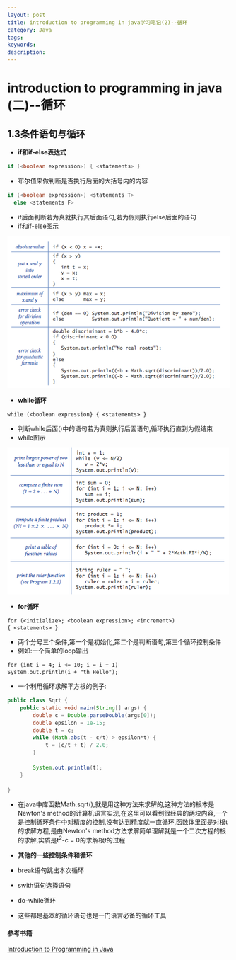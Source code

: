 ```yaml
---
layout: post
title: introduction to programming in java学习笔记(2)--循环
category: Java
tags:
keywords:
description:
---
```

# introduction to programming in java (二)--循环

## 1.3条件语句与循环

* **if和if-else表达式**

```java
if (<boolean expression>) { <statements> }
```

* 布尔值来做判断是否执行后面的大括号内的内容

```java
if (<boolean expression>) <statements T>
  else <statements F>
```

* if后面判断若为真就执行其后面语句,若为假则执行else后面的语句
* if和if-else图示

![if and if-else](/images/posts/java/if-else.png)

* **while循环**

```
while (<boolean expression} { <statements> }
```
* 判断while后面()中的语句若为真则执行后面语句,循环执行直到为假结束
* while图示

![while](/images/posts/java/for-while.png)

* **for循环**

```
for (<initialize>; <boolean expression>; <increment>)
{ <statements> }
```
* 两个分号三个条件,第一个是初始化,第二个是判断语句,第三个循环控制条件
* 例如:一个简单的loop输出

```
for (int i = 4; i <= 10; i = i + 1)
System.out.println(i + "th Hello");
```

* 一个利用循环求解平方根的例子:

```java
public class Sqrt {
    public static void main(String[] args) {
        double c = Double.parseDouble(args[0]);
        double epsilon = 1e-15;
        double t = c;
        while (Math.abs(t - c/t) > epsilon*t) {
            t = (c/t + t) / 2.0;
        }

        System.out.println(t);
    }

}
```

* 在java中库函数Math.sqrt(),就是用这种方法来求解的,这种方法的根本是Newton's method的计算机语言实现,在这里可以看到很经典的两块内容,一个是控制循环条件中对精度的控制,没有达到精度就一直循环,函数体里面是对根t的求解方程,是由Newton's method方法求解简单理解就是一个二次方程的根的求解,实质是t<sup>2</sup>-c = 0的求解根t的过程

* **其他的一些控制条件和循环**
* break语句跳出本次循环
* swith语句选择语句
* do-while循环
* 这些都是基本的循环语句也是一门语言必备的循环工具

#### 参考书籍
[Introduction to Programming in Java](http://introcs.cs.princeton.edu/java/home/)